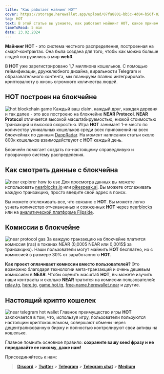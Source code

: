 ```yaml
---
title: "Как работает майнинг HOT"
cover: https://storage.herewallet.app/upload/07fa8801-bb5c-4d04-b56f-02de992cbbbc.png
tag: HOT
text: В этой статье вы узнаете, как работает майнинг HOT, какое причем тут блокчейн, как смотреть данные из блокчейна, сколько тратится на комиссии, в чем главная особенность кошелька.
timeToRead: 5 min
date: 23.02.2024
---
```


**Майнинг HOT** - это система честного распределения, построенная на смарт-контрактах. Она была создана для того, чтобы как можно больше людей погрузились в мир **web3**.

В **HOT** уже зарегистрировано 1,7 миллиона кошельков. С помощью геймификации,
дружелюбного дизайна, виральности Telegram и образовательного контента, мы планируем плавно интегрировать криптовалюту в жизнь огромного количества людей.

## HOT построен на блокчейне

![hot blockchain game](https://storage.herewallet.app/upload/9d5cebe2-611b-48c5-add1-c4f2c93d8fc3.png)
Каждый ваш claim, каждый друг, каждая деревня и так далее - это все построено на блокчейне **NEAR Protocol**. **NEAR Protocol** отличается высокой масштабируемостью, низкой стоимостью транзакций и высокой скоростью.
Игра **HOT** занимает 1-е место по количеству уникальных кошельков среди всех приложений на всех блокчейнах
по данным [DappRadar](https://dappradar.com/rankings). На момент написания статьи около 800к кошельков взаимодействуют с **HOT** каждый день.

Блокчейн помогает создать по-настоящему справедливую и прозрачную систему распределения.

## Как смотреть данные с блокчейна

![near explorer how to use](https://storage.herewallet.app/upload/6e73ab0b-2149-423d-af67-541a22338806.png)
Для просмотра данных вы можете использовать [nearblocks.io](http://nearblocks.io/) или [pikespeak.ai](http://pikespeak.ai/).
Вы можете отслеживать каждую транзакцию, просто введите свой адрес в поиск.

Вы можете отслеживать все, что связано с **HOT**. Вы можете легко узнать количество отчеканенных и сожженных **HOT** через
[nearblocks](https://nearblocks.io/token/game.hot.tg#holders) или на [аналитической платформе Flipside](https://flipsidecrypto.xyz/MoDeFi/here-wallet-bot-your-passport-to-near-on-telegram-herewalletbot-your-passport-to-near-on-telegram-Nsth1N).

## Комиссии в блокчейне

![near protocol gas](https://storage.herewallet.app/upload/39095015-c3e1-43f5-9502-a4020cb52e9b.png)
За каждую транзакцию на блокчейне платится комиссия (газ) в токенах NEAR (0,0005 NEAR или 0,0015$ за транзакцию).
Наши пользователи могут майнить **HOT** бесплатно, но с комиссией в размере 30% от заработанного **HOT**.

**Как проект оплачивает комиссии вместо пользователей?** 
Это возможно благодаря технологии мета-транзакций
и очень дешевым комиссиям в **NEAR**. Чтобы оценить масштаб **HOT**, вы можете изучить наши контракты и сколько **NEAR** тратится на комиссии пользователей:
[relay.tg](https://pikespeak.ai/wallet-explorer/here.tg/history), [here.tg](https://pikespeak.ai/wallet-explorer/here.tg/history), [game.hot.tg](https://pikespeak.ai/wallet-explorer/game.hot.tg/global), [free-name.herewallet.near](https://pikespeak.ai/wallet-explorer/free-name.herewallet.near/history) и другие.

## Настоящий крипто кошелек

![near telegram hot wallet](https://storage.herewallet.app/upload/b4aa48ac-77eb-430f-ba33-419cabbd706f.png)
Главное преимущество игры **HOT** заключается в том, что, используя игру, пользователи пользуются настоящим криптокошельком, совершают обмены
через децентрализованную биржу и полностью контролируют свои активы на кошельке.

Главное помнить основное правило: **сохраните вашу seed фразу и не передавайте ее никому, даже нам!**

Присоединяйтесь к нам:

> [**Discord**](https://discord.gg/AfB5cvtFXH) > [**Twitter**](https://twitter.com/here_wallet) > [**Telegram**](https://t.me/herewallet) > [**Telegram chat**](https://t.me/herewalletchat) > [**Medium**](https://medium.com/@nearhere)
